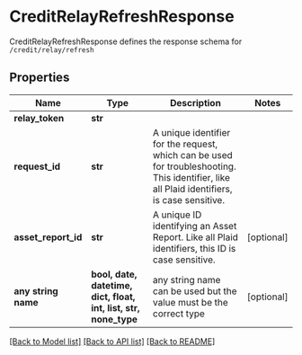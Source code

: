 # CreditRelayRefreshResponse

CreditRelayRefreshResponse defines the response schema for `/credit/relay/refresh`

## Properties
Name | Type | Description | Notes
------------ | ------------- | ------------- | -------------
**relay_token** | **str** |  | 
**request_id** | **str** | A unique identifier for the request, which can be used for troubleshooting. This identifier, like all Plaid identifiers, is case sensitive. | 
**asset_report_id** | **str** | A unique ID identifying an Asset Report. Like all Plaid identifiers, this ID is case sensitive. | [optional] 
**any string name** | **bool, date, datetime, dict, float, int, list, str, none_type** | any string name can be used but the value must be the correct type | [optional]

[[Back to Model list]](../README.md#documentation-for-models) [[Back to API list]](../README.md#documentation-for-api-endpoints) [[Back to README]](../README.md)


